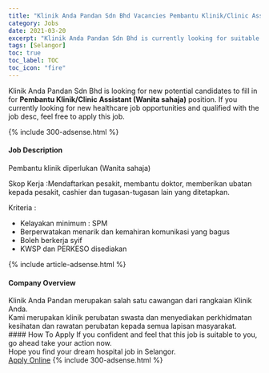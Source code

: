 ```yaml
---
title: "Klinik Anda Pandan Sdn Bhd Vacancies Pembantu Klinik/Clinic Assistant (Wanita sahaja)" 
category: Jobs 
date: 2021-03-20 
excerpt: "Klinik Anda Pandan Sdn Bhd is currently looking for suitable person to fill in the Pembantu Klinik/Clinic Assistant (Wanita sahaja) which positioned at Selangor" 
tags: [Selangor] 
toc: true 
toc_label: TOC 
toc_icon: "fire" 
--- 
```


<p>Klinik Anda Pandan Sdn Bhd is looking for new potential candidates to fill in for <b>Pembantu Klinik/Clinic Assistant (Wanita sahaja)</b> position. If you currently looking for new healthcare job opportunities and qualified with the job desc, feel free to apply this job.
</p>{% include 300-adsense.html %} 
<div><div><h4>Job Description</h4></div><div><div><span><div><p>Pembantu klinik diperlukan (Wanita sahaja)</p><p>Skop Kerja :Mendaftarkan pesakit, membantu doktor, memberikan ubatan kepada pesakit, cashier dan tugasan-tugasan lain yang ditetapkan.</p><p>Kriteria :</p><ul><li>Kelayakan minimum : SPM</li><li>Berperwatakan menarik dan kemahiran komunikasi yang bagus</li><li>Boleh berkerja syif</li><li>KWSP dan PERKESO disediakan</li></ul></div></span></div></div></div> 
{% include article-adsense.html %} 
<div><div><h4>Company Overview</h4></div><div><div><span><div><div>
	Klinik Anda Pandan merupakan salah satu cawangan dari rangkaian Klinik Anda.<br>
	Kami merupakan klinik perubatan swasta dan menyediakan perkhidmatan kesihatan dan rawatan perubatan kepada semua lapisan masyarakat.</div></div></span></div></div></div> 
#### How To Apply 
If you confident and feel that this job is suitable to you, go ahead take your action now. <br/> 
Hope you find your dream hospital job in Selangor. <br/> 
<a href="https://www.jobstreet.com.my/en/job/pembantu-klinik-clinic-assistant-wanita-sahaja-4510008?jobId=jobstreet-my-job-4510008" class="btn btn--warning" target="_blank" rel="nofollow noopenner">Apply Online</a> 
{% include 300-adsense.html %} 